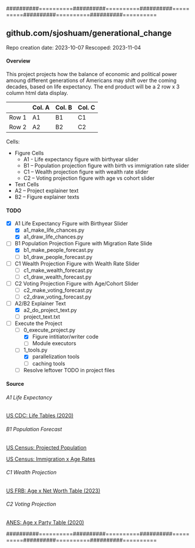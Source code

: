 ##########==========##########==========##########==========##########==========##########==========

## github.com/sjoshuam/generational_change
Repo creation date: 2023-10-07
Rescoped: 2023-11-04

#### Overview

This project projects how the balance of economic and political power amoung
different generations of Americans may shift over the coming decades, based
on life expectancy.  The end product will be a 2 row x 3 column html data
display.

|       |Col. A |Col. B |Col. C |
|:-     |:-     |:-     |:-     |
|Row 1  |A1     |B1     |C1     |
|Row 2  |A2     |B2     |C2     |

Cells:

- Figure Cells
  - A1 - Life expectancy figure with birthyear slider
  - B1 – Population projection figure with birth vs immigration rate slider
  - C1 – Wealth projection figure with wealth rate slider
  - C2 – Voting projection figure with age vs cohort slider
- Text Cells
- A2 – Project explainer text
- B2 – Figure explainer texts

#### TODO

- [X] A1 Life Expectancy Figure with Birthyear Slider 
  - [X] a1_make_life_chances.py
  - [X] a1_draw_life_chances.py
- [ ] B1 Population Projection Figure with Migration Rate Slide
  - [X] b1_make_people_forecast.py
  - [ ] b1_draw_people_forecast.py
- [ ] C1 Wealth Projection Figure with Wealth Rate Slider
  - [ ] c1_make_wealth_forecast.py
  - [ ] c1_draw_wealth_forecast.py
- [ ] C2 Voting Projection Figure with Age/Cohort Slider
  - [ ] c2_make_voting_forecast.py
  - [ ] c2_draw_voting_forecast.py
- [ ] A2/B2 Explainer Text
  - [X] a2_do_project_text.py
  - [ ] project_text.txt
- [ ] Execute the Project
  - [ ] 0_execute_project.py
    - [X] Figure intitiator/writer code
    - [ ] Module executors
  - [ ] 1_tools.py
    - [X] parallelization tools
    - [ ] caching tools
  - [ ] Resolve leftover TODO in project files

#### Source

###### A1 Life Expectancy

[US CDC: Life Tables (2020)](https://www.cdc.gov/nchs/data/nvsr/nvsr71/nvsr71-01.pdf)

###### B1 Population Forecast

[US Census: Projected Population](https://www.census.gov/data/tables/2017/demo/popproj/2017-summary-tables.html)

[US Census: Immigration x Age Rates](https://www2.census.gov/programs-surveys/popproj/technical-documentation/methodology/methodstatement17.pdf)

###### C1 Wealth Projection

[US FRB: Age x Net Worth Table (2023)](https://www.federalreserve.gov/publications/files/scf23.pdf)

###### C2 Voting Projection

[ANES: Age x Party Table (2020)](https://sda.berkeley.edu/sdaweb/analysis/exec?formid=tbf&sdaprog=tables&dataset=nes2020full&sec508=false&row=V201507x&column=V201200&weightlist=V200010b&rowpct=on&design=complex&cflevel=95&weightedn=on&color=on&ch_type=stackedbar&ch_color=yes&ch_width=600&ch_height=400&ch_orientation=vertical&ch_effects=use2D&decpcts=1&decse=1&decdeft=3&decwn=1&decstats=2&csvformat=no&csvfilename=tables.csv)

##########==========##########==========##########==========##########==========##########==========
